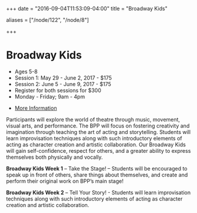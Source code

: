 +++
date = "2016-09-04T11:53:09-04:00"
title = "Broadway Kids"

aliases = ["/node/122", "/node/8"]

+++

# Broadway Kids

* Ages 5-8
* Session 1: May 29 - June 2, 2017 - $175
* Session 2: June 5 - June 9, 2017 - $175
* Register for both sessions for $300
* Monday - Friday; 9am - 4pm
<!--* [Register Today](2016_IvyTech_YouthSummerCamps_Registration_earlyBPP.pdf)-->
* [More Information](mailto:bppwrite@newplays.org)

Participants will explore the world of theatre through music, movement, visual arts, and performance. The BPP will focus on fostering creativity and imagination through teaching the art of acting and storytelling. Students will learn improvisation techniques along with such introductory elements of acting as character creation and artistic collaboration. Our Broadway Kids will gain self-confidence, respect for others, and a greater ability to express themselves both physically and vocally.

**Broadway Kids Week 1** – Take the Stage! – Students will be encouraged to speak up in front of others, share things about themselves, and create and perform their original work on BPP’s main stage!

**Broadway Kids Week 2** – Tell Your Story! - Students will learn improvisation techniques along with such introductory elements of acting as character creation and artistic collaboration.
